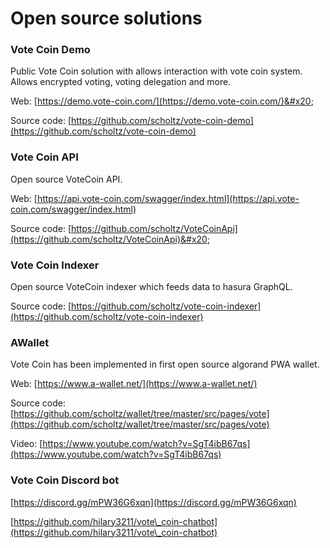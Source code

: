 # Open source solutions

### Vote Coin Demo

Public Vote Coin solution with allows interaction with vote coin system. Allows encrypted voting, voting delegation and more.

Web: [https://demo.vote-coin.com/](https://demo.vote-coin.com/)&#x20;

Source code: [https://github.com/scholtz/vote-coin-demo](https://github.com/scholtz/vote-coin-demo)

### Vote Coin API

Open source VoteCoin API.

Web: [https://api.vote-coin.com/swagger/index.html](https://api.vote-coin.com/swagger/index.html)

Source code: [https://github.com/scholtz/VoteCoinApi](https://github.com/scholtz/VoteCoinApi)&#x20;

### Vote Coin Indexer

Open source VoteCoin indexer which feeds data to hasura GraphQL.

Source code: [https://github.com/scholtz/vote-coin-indexer](https://github.com/scholtz/vote-coin-indexer)

### AWallet

Vote Coin has been implemented in first open source algorand PWA wallet.

Web: [https://www.a-wallet.net/](https://www.a-wallet.net/)

Source code: [https://github.com/scholtz/wallet/tree/master/src/pages/vote](https://github.com/scholtz/wallet/tree/master/src/pages/vote)

Video: [https://www.youtube.com/watch?v=SgT4ibB67qs](https://www.youtube.com/watch?v=SgT4ibB67qs)

### Vote Coin Discord bot

[https://discord.gg/mPW36G6xqn](https://discord.gg/mPW36G6xqn)

[https://github.com/hilary3211/vote\_coin-chatbot](https://github.com/hilary3211/vote\_coin-chatbot)

